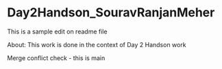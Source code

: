 # Day2Handson_SouravRanjanMeher
This is a sample edit on readme file 

About:
This work is done in the context of Day 2 Handson work

Merge conflict check - this is main
